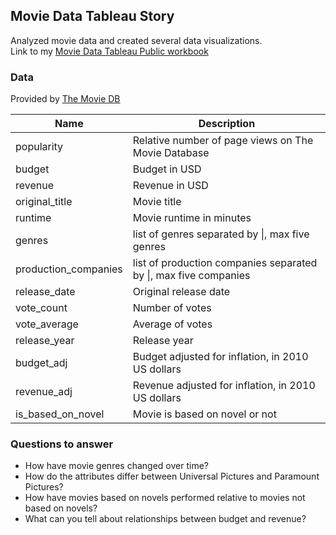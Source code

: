 ## Movie Data Tableau Story

Analyzed movie data and created several data visualizations.  
Link to my [Movie Data Tableau Public workbook](https://public.tableau.com/profile/ayumi.ohashi#!/vizhome/MovieDataModified/MovieData)

### Data

Provided by [The Movie DB](https://www.themoviedb.org/?language=en)

Name | Description
------------ | -------------
popularity|Relative number of page views on The Movie Database
budget|Budget in USD
revenue|Revenue in USD
original_title|Movie title
runtime|Movie runtime in minutes
genres|list of genres separated by \|, max five genres
production_companies|list of production companies separated by \|, max five companies
release_date|Original release date
vote_count|Number of votes
vote_average|Average of votes
release_year|Release year
budget_adj|Budget adjusted for inflation, in 2010 US dollars
revenue_adj|Revenue adjusted for inflation, in 2010 US dollars
is_based_on_novel|Movie is based on novel or not

### Questions to answer

- How have movie genres changed over time?
- How do the attributes differ between Universal Pictures and Paramount Pictures?
- How have movies based on novels performed relative to movies not based on novels?
- What can you tell about relationships between budget and revenue?
